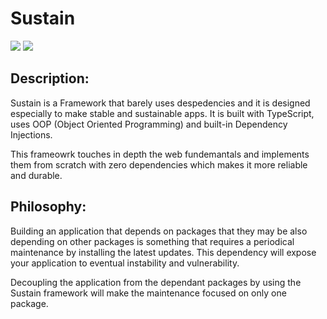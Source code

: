 # Sustain

![](https://github.com/labidiaymen/sustain/workflows/Sustain%20CI/badge.svg)
![](https://codecov.io/gh/labidiaymen/sustain/branch/master/graph/badge.svg)

## Description:

Sustain is a Framework that barely uses despedencies and it is designed especially to make stable and sustainable apps. It is built with TypeScript, uses OOP (Object Oriented Programming) and built-in Dependency Injections. 

This frameowrk touches in depth the web fundemantals and implements them from scratch with zero dependencies which makes it more reliable and durable.

## Philosophy:

Building an application that depends on packages that they may be also depending on other packages is something that requires a periodical maintenance by installing the latest updates. This dependency will expose your application to eventual instability and vulnerability. 

Decoupling the application from the dependant packages by using the Sustain framework will make the maintenance focused on only one package.
